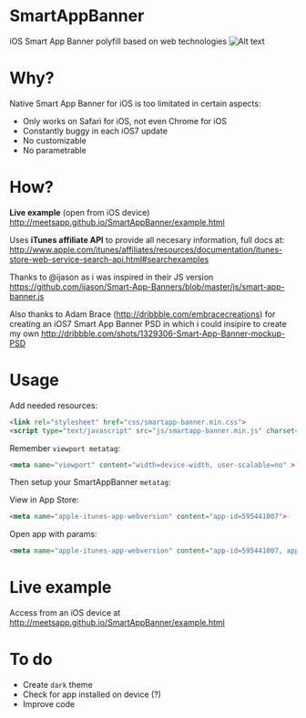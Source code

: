 SmartAppBanner
==============

iOS Smart App Banner polyfill based on web technologies
![Alt text](http://meetsapp.github.io/SmartAppBanner/example.png "Smart App Banner")

Why?
==============
Native Smart App Banner for iOS is too limitated in certain aspects:
 * Only works on Safari for iOS, not even Chrome for iOS
 * Constantly buggy in each iOS7 update
 * No customizable
 * No parametrable

How?
==============
**Live example** (open from iOS device) http://meetsapp.github.io/SmartAppBanner/example.html

Uses **iTunes affiliate API** to provide all necesary information, full docs at:
http://www.apple.com/itunes/affiliates/resources/documentation/itunes-store-web-service-search-api.html#searchexamples

Thanks to @ijason as i was inspired in their JS version
https://github.com/ijason/Smart-App-Banners/blob/master/js/smart-app-banner.js

Also thanks to Adam Brace (http://dribbble.com/embracecreations) for creating an iOS7 Smart App Banner PSD in which i could insipire to create my own
http://dribbble.com/shots/1329306-Smart-App-Banner-mockup-PSD

Usage
==============
Add needed resources:
```html
<link rel="stylesheet" href="css/smartapp-banner.min.css">
<script type="text/javascript" src="js/smartapp-banner.min.js" charset="utf-8" async defer></script>
```

Remember `viewport metatag`:
```html
<meta name="viewport" content="width=device-width, user-scalable=no" >
```

Then setup your SmartAppBanner `metatag`:

View in App Store:
```html
<meta name="apple-itunes-app-webversion" content="app-id=595441007">
```

Open app with params:
```html
<meta name="apple-itunes-app-webversion" content="app-id=595441007, app-argument=yourapp://yourparams">
```

Live example
==============
Access from an iOS device at http://meetsapp.github.io/SmartAppBanner/example.html

To do
==============
* Create `dark` theme
* Check for app installed on device (?)
* Improve code
